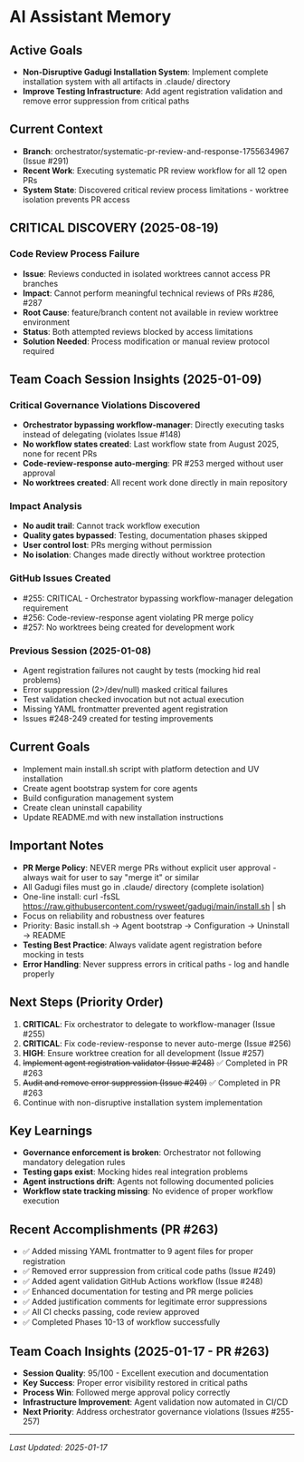 # AI Assistant Memory

## Active Goals
- **Non-Disruptive Gadugi Installation System**: Implement complete installation system with all artifacts in .claude/ directory
- **Improve Testing Infrastructure**: Add agent registration validation and remove error suppression from critical paths

## Current Context
- **Branch**: orchestrator/systematic-pr-review-and-response-1755634967 (Issue #291)
- **Recent Work**: Executing systematic PR review workflow for all 12 open PRs
- **System State**: Discovered critical review process limitations - worktree isolation prevents PR access

## CRITICAL DISCOVERY (2025-08-19)
### Code Review Process Failure
- **Issue**: Reviews conducted in isolated worktrees cannot access PR branches
- **Impact**: Cannot perform meaningful technical reviews of PRs #286, #287
- **Root Cause**: feature/branch content not available in review worktree environment
- **Status**: Both attempted reviews blocked by access limitations
- **Solution Needed**: Process modification or manual review protocol required

## Team Coach Session Insights (2025-01-09)
### Critical Governance Violations Discovered
- **Orchestrator bypassing workflow-manager**: Directly executing tasks instead of delegating (violates Issue #148)
- **No workflow states created**: Last workflow state from August 2025, none for recent PRs
- **Code-review-response auto-merging**: PR #253 merged without user approval
- **No worktrees created**: All recent work done directly in main repository

### Impact Analysis
- **No audit trail**: Cannot track workflow execution
- **Quality gates bypassed**: Testing, documentation phases skipped
- **User control lost**: PRs merging without permission
- **No isolation**: Changes made directly without worktree protection

### GitHub Issues Created
- #255: CRITICAL - Orchestrator bypassing workflow-manager delegation requirement
- #256: Code-review-response agent violating PR merge policy
- #257: No worktrees being created for development work

### Previous Session (2025-01-08)
- Agent registration failures not caught by tests (mocking hid real problems)
- Error suppression (2>/dev/null) masked critical failures
- Test validation checked invocation but not actual execution
- Missing YAML frontmatter prevented agent registration
- Issues #248-249 created for testing improvements

## Current Goals
- Implement main install.sh script with platform detection and UV installation
- Create agent bootstrap system for core agents
- Build configuration management system
- Create clean uninstall capability
- Update README.md with new installation instructions

## Important Notes
- **PR Merge Policy**: NEVER merge PRs without explicit user approval - always wait for user to say "merge it" or similar
- All Gadugi files must go in .claude/ directory (complete isolation)
- One-line install: curl -fsSL https://raw.githubusercontent.com/rysweet/gadugi/main/install.sh | sh
- Focus on reliability and robustness over features
- Priority: Basic install.sh → Agent bootstrap → Configuration → Uninstall → README
- **Testing Best Practice**: Always validate agent registration before mocking in tests
- **Error Handling**: Never suppress errors in critical paths - log and handle properly

## Next Steps (Priority Order)
1. **CRITICAL**: Fix orchestrator to delegate to workflow-manager (Issue #255)
2. **CRITICAL**: Fix code-review-response to never auto-merge (Issue #256)
3. **HIGH**: Ensure worktree creation for all development (Issue #257)
4. ~~Implement agent registration validator (Issue #248)~~ ✅ Completed in PR #263
5. ~~Audit and remove error suppression (Issue #249)~~ ✅ Completed in PR #263
6. Continue with non-disruptive installation system implementation

## Key Learnings
- **Governance enforcement is broken**: Orchestrator not following mandatory delegation rules
- **Testing gaps exist**: Mocking hides real integration problems
- **Agent instructions drift**: Agents not following documented policies
- **Workflow state tracking missing**: No evidence of proper workflow execution

## Recent Accomplishments (PR #263)
- ✅ Added missing YAML frontmatter to 9 agent files for proper registration
- ✅ Removed error suppression from critical code paths (Issue #249)
- ✅ Added agent validation GitHub Actions workflow (Issue #248)
- ✅ Enhanced documentation for testing and PR merge policies
- ✅ Added justification comments for legitimate error suppressions
- ✅ All CI checks passing, code review approved
- ✅ Completed Phases 10-13 of workflow successfully

## Team Coach Insights (2025-01-17 - PR #263)
- **Session Quality**: 95/100 - Excellent execution and documentation
- **Key Success**: Proper error visibility restored in critical paths
- **Process Win**: Followed merge approval policy correctly
- **Infrastructure Improvement**: Agent validation now automated in CI/CD
- **Next Priority**: Address orchestrator governance violations (Issues #255-257)

---
*Last Updated: 2025-01-17*
